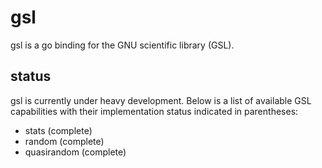 gsl
======

gsl is a go binding for the GNU scientific library (GSL).


status
------

gsl is currently under heavy development. Below is a list
of available GSL capabilities with their implementation
status indicated in parentheses:

* stats (complete)
* random (complete)
* quasirandom (complete)
